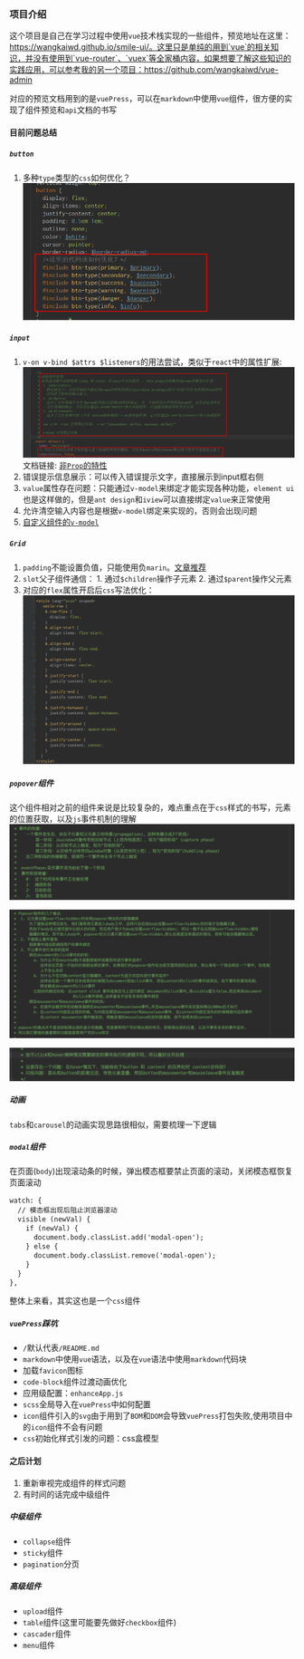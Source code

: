 
### 项目介绍
这个项目是自己在学习过程中使用`vue`技术栈实现的一些组件，预览地址在这里：https://wangkaiwd.github.io/smile-ui/。这里只是单纯的用到`vue`的相关知识，并没有使用到`vue-router`、`vuex`等全家桶内容，如果想要了解这些知识的实践应用，可以参考我的另一个项目：https://github.com/wangkaiwd/vue-admin

对应的预览文档用到的是`vuePress`，可以在`markdown`中使用`vue`组件，很方便的实现了组件预览和`api`文档的书写

#### 目前问题总结
##### `button`
1. 多种`type`类型的`css`如何优化？
    ![button-type](./shotscreen/button-type.png)
    
##### `input`
1. `v-on v-bind $attrs $listeners`的用法尝试，类似于`react`中的属性扩展:
    ![input](./shotscreen/input-code.png)  
    文档链接: [非`Prop`的特性](https://cn.vuejs.org/v2/guide/components-props.html#%E9%9D%9E-Prop-%E7%9A%84%E7%89%B9%E6%80%A7)
2. 错误提示信息展示：可以传入错误提示文字，直接展示到input框右侧
3. `value`属性存在问题：只能通过`v-model`来绑定才能实现各种功能，`element ui`也是这样做的，但是`ant design`和`iview`可以直接绑定`value`来正常使用
4. 允许清空输入内容也是根据`v-model`绑定来实现的，否则会出现问题
5. [自定义组件的`v-model`](https://cn.vuejs.org/v2/guide/components-custom-events.html#%E8%87%AA%E5%AE%9A%E4%B9%89%E7%BB%84%E4%BB%B6%E7%9A%84-v-model)
##### `Grid`
1. `padding`不能设置负值，只能使用负`marin`。[文章推荐](https://stackoverflow.com/questions/4973988/why-does-css-not-support-negative-padding)
2. `slot`父子组件通信： 1. 通过`$children`操作子元素 2. 通过`$parent`操作父元素
3. 对应的`flex`属性开启后`css`写法优化：
    ![row-flex](./shotscreen/row-flex.png)
    
##### `popover`组件
这个组件相对之前的组件来说是比较复杂的，难点重点在于`css`样式的书写，元素的位置获取，以及`js`事件机制的理解
![popover-1](shotscreen/popover-1.png)

![popover-2](shotscreen/popover-2.png)

![popover-3](shotscreen/popover-3.png)

##### 动画
`tabs`和`carousel`的动画实现思路很相似，需要梳理一下逻辑

##### `modal`组件
在页面(`body`)出现滚动条的时候，弹出模态框要禁止页面的滚动，关闭模态框恢复页面滚动 
```vue
watch: {
  // 模态框出现后阻止浏览器滚动
  visible (newVal) {
    if (newVal) {
      document.body.classList.add('modal-open');
    } else {
      document.body.classList.remove('modal-open');
    }
  }
},
```

整体上来看，其实这也是一个`css`组件
##### `vuePress`踩坑
* `/`默认代表`/README.md`
* `markdown`中使用`vue`语法，以及在`vue`语法中使用`markdown`代码块
* 加载`favicon`图标
* `code-block`组件过渡动画优化
* 应用级配置：`enhanceApp.js`
* `scss`全局导入在`vuePress`中如何配置
* `icon`组件引入的`svg`由于用到了`BOM`和`DOM`会导致`vuePress`打包失败,使用项目中的`icon`组件不会有问题
* `css`初始化样式引发的问题：css盒模型

#### 之后计划
1. 重新审视完成组件的样式问题
2. 有时间的话完成中级组件
##### 中级组件
* `collapse`组件
* `sticky`组件
* `pagination`分页

##### 高级组件
* `upload`组件
* `table`组件(这里可能要先做好`checkbox`组件)
* `cascader`组件
* `menu`组件


